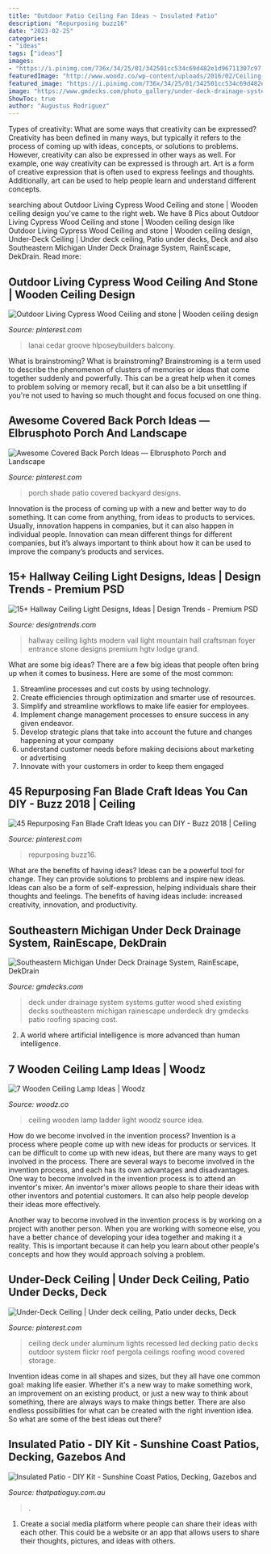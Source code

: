 ```yaml
---
title: "Outdoor Patio Ceiling Fan Ideas ~ Insulated Patio"
description: "Repurposing buzz16"
date: "2023-02-25"
categories:
- "ideas"
tags: ["ideas"]
images:
- "https://i.pinimg.com/736x/34/25/01/342501cc534c69d482e1d96711307c97.jpg"
featuredImage: "http://www.woodz.co/wp-content/uploads/2016/02/Ceiling-Lamp-Ideas-2.jpg"
featured_image: "https://i.pinimg.com/736x/34/25/01/342501cc534c69d482e1d96711307c97.jpg"
image: "https://www.gmdecks.com/photo_gallery/under-deck-drainage-systems/data/images2/new-deck-under-deck-drainage.jpg"
ShowToc: true
author: "Augustus Rodriguez"
---
```



Types of creativity: What are some ways that creativity can be expressed?
Creativity has been defined in many ways, but typically it refers to the process of coming up with ideas, concepts, or solutions to problems. However, creativity can also be expressed in other ways as well. For example, one way creativity can be expressed is through art. Art is a form of creative expression that is often used to express feelings and thoughts. Additionally, art can be used to help people learn and understand different concepts.

	

		
searching about Outdoor Living Cypress Wood Ceiling and stone | Wooden ceiling design you've came to the right web. We have 8 Pics about Outdoor Living Cypress Wood Ceiling and stone | Wooden ceiling design like Outdoor Living Cypress Wood Ceiling and stone | Wooden ceiling design, Under-Deck Ceiling | Under deck ceiling, Patio under decks, Deck and also Southeastern Michigan Under Deck Drainage System, RainEscape, DekDrain. Read more:
		
    
## Outdoor Living Cypress Wood Ceiling And Stone | Wooden Ceiling Design

<img loading=lazy src="https://i.pinimg.com/736x/d2/aa/be/d2aabef854a8aadfa6117e4a20d2c8fa.jpg" onerror="this.onerror=null;this.src='https://tse2.mm.bing.net/th?id=OIP.wN-QLpnj4vTxiqr1R8hvBgAAAA&amp;pid=15.1';" alt="Outdoor Living Cypress Wood Ceiling and stone | Wooden ceiling design">

_Source: pinterest.com_

>lanai cedar groove hlposeybuilders balcony. 

	

What is brainstroming?
What is brainstroming? Brainstroming is a term used to describe the phenomenon of clusters of memories or ideas that come together suddenly and powerfully. This can be a great help when it comes to problem solving or memory recall, but it can also be a bit unsettling if you're not used to having so much thought and focus focused on one thing.

    
## Awesome Covered Back Porch Ideas — Elbrusphoto Porch And Landscape

<img loading=lazy src="https://i.pinimg.com/736x/0e/58/cf/0e58cfc5beda324eafc9f05bd98ad1cf.jpg" onerror="this.onerror=null;this.src='https://tse3.mm.bing.net/th?id=OIP.FGDAhWgrLIbkIFlGs5vpcwHaFj&amp;pid=15.1';" alt="Awesome Covered Back Porch Ideas — Elbrusphoto Porch and Landscape">

_Source: pinterest.com_

>porch shade patio covered backyard designs. 

	

Innovation is the process of coming up with a new and better way to do something. It can come from anything, from ideas to products to services. Usually, innovation happens in companies, but it can also happen in individual people. Innovation can mean different things for different companies, but it’s always important to think about how it can be used to improve the company’s products and services.

    
## 15+ Hallway Ceiling Light Designs, Ideas | Design Trends - Premium PSD

<img loading=lazy src="https://images.designtrends.com/wp-content/uploads/2016/09/28153911/Vintage-Hallway-Ceiling-Lights-.jpeg" onerror="this.onerror=null;this.src='https://tse3.mm.bing.net/th?id=OIP.ZEF7zAxYDQ5VJwXjiZhQUgHaLH&amp;pid=15.1';" alt="15+ Hallway Ceiling Light Designs, Ideas | Design Trends - Premium PSD">

_Source: designtrends.com_

>hallway ceiling lights modern vail light mountain hall craftsman foyer entrance stone designs premium hgtv lodge grand. 

	

What are some big ideas?
There are a few big ideas that people often bring up when it comes to business. Here are some of the most common:
1. Streamline processes and cut costs by using technology.
2. Create efficiencies through optimization and smarter use of resources.
3. Simplify and streamline workflows to make life easier for employees.
4. Implement change management processes to ensure success in any given endeavor. 
5. Develop strategic plans that take into account the future and changes happening at your company 
6. understand customer needs before making decisions about marketing or advertising 
7. Innovate with your customers in order to keep them engaged 

    
## 45 Repurposing Fan Blade Craft Ideas You Can DIY - Buzz 2018 | Ceiling

<img loading=lazy src="https://i.pinimg.com/736x/34/25/01/342501cc534c69d482e1d96711307c97.jpg" onerror="this.onerror=null;this.src='https://tse3.mm.bing.net/th?id=OIP.MARsh0iIW7Zum80DHOcPawHaP-&amp;pid=15.1';" alt="45 Repurposing Fan Blade Craft Ideas you can DIY - Buzz 2018 | Ceiling">

_Source: pinterest.com_

>repurposing buzz16. 

	

What are the benefits of having ideas?
Ideas can be a powerful tool for change. They can provide solutions to problems and inspire new ideas. Ideas can also be a form of self-expression, helping individuals share their thoughts and feelings. The benefits of having ideas include: increased creativity, innovation, and productivity.

    
## Southeastern Michigan Under Deck Drainage System, RainEscape, DekDrain

<img loading=lazy src="https://www.gmdecks.com/photo_gallery/under-deck-drainage-systems/data/images2/new-deck-under-deck-drainage.jpg" onerror="this.onerror=null;this.src='https://tse3.mm.bing.net/th?id=OIP.qkSmMMbYr7tFLSS_c_o_hgHaFj&amp;pid=15.1';" alt="Southeastern Michigan Under Deck Drainage System, RainEscape, DekDrain">

_Source: gmdecks.com_

>deck under drainage system systems gutter wood shed existing decks southeastern michigan rainescape underdeck dry gmdecks patio roofing spacing cost. 

	

2. A world where artificial intelligence is more advanced than human intelligence. 

    
## 7 Wooden Ceiling Lamp Ideas | Woodz

<img loading=lazy src="http://www.woodz.co/wp-content/uploads/2016/02/Ceiling-Lamp-Ideas-2.jpg" onerror="this.onerror=null;this.src='https://tse2.mm.bing.net/th?id=OIP.qE8_IHOJKUWlPQBDDRIf-wHaJ3&amp;pid=15.1';" alt="7 Wooden Ceiling Lamp Ideas | Woodz">

_Source: woodz.co_

>ceiling wooden lamp ladder light woodz source idea. 

	

How do we become involved in the invention process?
Invention is a process where people come up with new ideas for products or services. It can be difficult to come up with new ideas, but there are many ways to get involved in the process. There are several ways to become involved in the invention process, and each has its own advantages and disadvantages.
One way to become involved in the invention process is to attend an inventor's mixer. An inventor's mixer allows people to share their ideas with other inventors and potential customers. It can also help people develop their ideas more effectively.

Another way to become involved in the invention process is by working on a project with another person. When you are working with someone else, you have a better chance of developing your idea together and making it a reality. This is important because it can help you learn about other people's concepts and how they would approach solving a problem.

    
## Under-Deck Ceiling | Under Deck Ceiling, Patio Under Decks, Deck

<img loading=lazy src="https://i.pinimg.com/736x/98/bb/81/98bb81b8519ccebe3807e52fea5c6e22--decking-ideas-pergola-ideas.jpg" onerror="this.onerror=null;this.src='https://tse2.mm.bing.net/th?id=OIP.Ldy1Kw6xDNIqbRSjt_v3qwHaFa&amp;pid=15.1';" alt="Under-Deck Ceiling | Under deck ceiling, Patio under decks, Deck">

_Source: pinterest.com_

>ceiling deck under aluminum lights recessed led decking patio decks outdoor system flickr roof pergola ceilings roofing wood covered storage. 

	

Invention ideas come in all shapes and sizes, but they all have one common goal: making life easier. Whether it's a new way to make something work, an improvement on an existing product, or just a new way to think about something, there are always ways to make things better. There are also endless possibilities for what can be created with the right invention idea. So what are some of the best ideas out there?

    
## Insulated Patio - DIY Kit - Sunshine Coast Patios, Decking, Gazebos And

<img loading=lazy src="https://thatpatioguy.com.au/wp-content/uploads/2020/04/Insulated-Patio-DIY-1-768x512.jpg" onerror="this.onerror=null;this.src='https://tse1.mm.bing.net/th?id=OIP.LLLlrNAriYs7d_K2rgZViQHaE8&amp;pid=15.1';" alt="Insulated Patio - DIY Kit - Sunshine Coast Patios, Decking, Gazebos and">

_Source: thatpatioguy.com.au_

>. 

	

1. Create a social media platform where people can share their ideas with each other. This could be a website or an app that allows users to share their thoughts, pictures, and ideas with others. 

